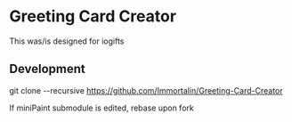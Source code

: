 # Greeting Card Creator 

This was/is designed for iogifts

## Development
git clone --recursive https://github.com/Immortalin/Greeting-Card-Creator

If miniPaint submodule is edited, rebase upon fork

